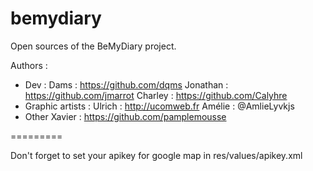 bemydiary
=========

Open sources of the BeMyDiary project.

Authors :
   - Dev :
        Dams     : https://github.com/dqms
        Jonathan : https://github.com/jmarrot
        Charley  : https://github.com/Calyhre
   - Graphic artists :
        Ulrich   : http://ucomweb.fr
        Amélie   : @AmlieLyvkjs
   - Other
        Xavier   : https://github.com/pamplemousse

=========

Don't forget to set your apikey for google map in res/values/apikey.xml
